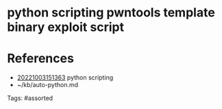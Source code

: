 # python scripting pwntools template binary exploit script

# References
- [20221003151363](/zet/20221003151363/) python scripting
- ~/kb/auto-python.md

Tags:
    #assorted

